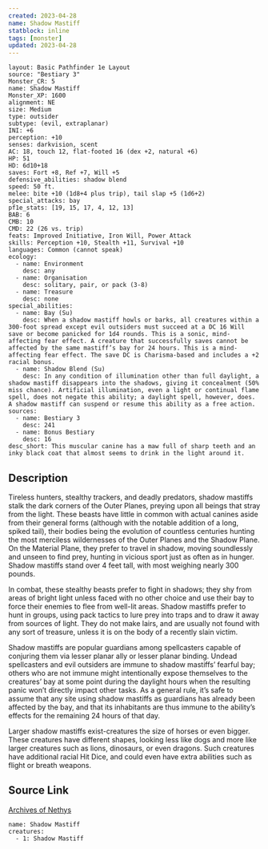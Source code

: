 ```yaml
---
created: 2023-04-28
name: Shadow Mastiff
statblock: inline
tags: [monster]
updated: 2023-04-28
---
```

```statblock
layout: Basic Pathfinder 1e Layout
source: "Bestiary 3"
Monster_CR: 5
name: Shadow Mastiff
Monster_XP: 1600
alignment: NE
size: Medium
type: outsider
subtype: (evil, extraplanar)
INI: +6
perception: +10
senses: darkvision, scent
AC: 18, touch 12, flat-footed 16 (dex +2, natural +6)
HP: 51
HD: 6d10+18
saves: Fort +8, Ref +7, Will +5
defensive_abilities: shadow blend
speed: 50 ft.
melee: bite +10 (1d8+4 plus trip), tail slap +5 (1d6+2)
special_attacks: bay
pf1e_stats: [19, 15, 17, 4, 12, 13]
BAB: 6
CMB: 10
CMD: 22 (26 vs. trip)
feats: Improved Initiative, Iron Will, Power Attack
skills: Perception +10, Stealth +11, Survival +10
languages: Common (cannot speak)
ecology:
  - name: Environment
    desc: any
  - name: Organisation
    desc: solitary, pair, or pack (3-8)
  - name: Treasure
    desc: none
special_abilities:
  - name: Bay (Su)
    desc: When a shadow mastiff howls or barks, all creatures within a 300-foot spread except evil outsiders must succeed at a DC 16 Will save or become panicked for 1d4 rounds. This is a sonic, mind-affecting fear effect. A creature that successfully saves cannot be affected by the same mastiff’s bay for 24 hours. This is a mind-affecting fear effect. The save DC is Charisma-based and includes a +2 racial bonus.
  - name: Shadow Blend (Su)
    desc: In any condition of illumination other than full daylight, a shadow mastiff disappears into the shadows, giving it concealment (50% miss chance). Artificial illumination, even a light or continual flame spell, does not negate this ability; a daylight spell, however, does. A shadow mastiff can suspend or resume this ability as a free action.
sources:
  - name: Bestiary 3
    desc: 241
  - name: Bonus Bestiary
    desc: 16
desc_short: This muscular canine has a maw full of sharp teeth and an inky black coat that almost seems to drink in the light around it.
```
## Description
Tireless hunters, stealthy trackers, and deadly predators, shadow mastiffs stalk the dark corners of the Outer Planes, preying upon all beings that stray from the light. These beasts have little in common with actual canines aside from their general forms (although with the notable addition of a long, spiked tail), their bodies being the evolution of countless centuries hunting the most merciless wildernesses of the Outer Planes and the Shadow Plane. On the Material Plane, they prefer to travel in shadow, moving soundlessly and unseen to find prey, hunting in vicious sport just as often as in hunger. Shadow mastiffs stand over 4 feet tall, with most weighing nearly 300 pounds.

In combat, these stealthy beasts prefer to fight in shadows; they shy from areas of bright light unless faced with no other choice and use their bay to force their enemies to flee from well-lit areas. Shadow mastiffs prefer to hunt in groups, using pack tactics to lure prey into traps and to draw it away from sources of light. They do not make lairs, and are usually not found with any sort of treasure, unless it is on the body of a recently slain victim.

Shadow mastiffs are popular guardians among spellcasters capable of conjuring them via lesser planar ally or lesser planar binding. Undead spellcasters and evil outsiders are immune to shadow mastiffs’ fearful bay; others who are not immune might intentionally expose themselves to the creatures’ bay at some point during the daylight hours when the resulting panic won’t directly impact other tasks. As a general rule, it’s safe to assume that any site using shadow mastiffs as guardians has already been affected by the bay, and that its inhabitants are thus immune to the ability’s effects for the remaining 24 hours of that day.

Larger shadow mastiffs exist-creatures the size of horses or even bigger. These creatures have different shapes, looking less like dogs and more like larger creatures such as lions, dinosaurs, or even dragons. Such creatures have additional racial Hit Dice, and could even have extra abilities such as flight or breath weapons.
## Source Link
[Archives of Nethys](https://aonprd.com/MonsterDisplay.aspx?ItemName=Shadow%20Mastiff)
```encounter-table
name: Shadow Mastiff
creatures:
  - 1: Shadow Mastiff
```
